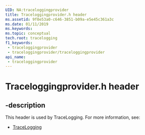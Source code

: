 ```yaml
---
UID: NA:traceloggingprovider
title: Traceloggingprovider.h header
ms.assetid: 9f0e53a0-c646-3851-b09a-e5e45c361a3c
ms.date: 01/11/2019
ms.keywords: 
ms.topic: conceptual
tech.root: tracelogging
f1_keywords:
 - traceloggingprovider
 - traceloggingprovider/traceloggingprovider
api_name:
 - traceloggingprovider
---
```


# Traceloggingprovider.h header


## -description

This header is used by TraceLogging. For more information, see:

- [TraceLogging](../_tracelogging/index.md)

